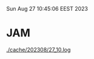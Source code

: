 Sun Aug 27 10:45:06 EEST 2023
# JAM
<a href='./cache/202308/27_10.log'>./cache/202308/27_10.log</a>
